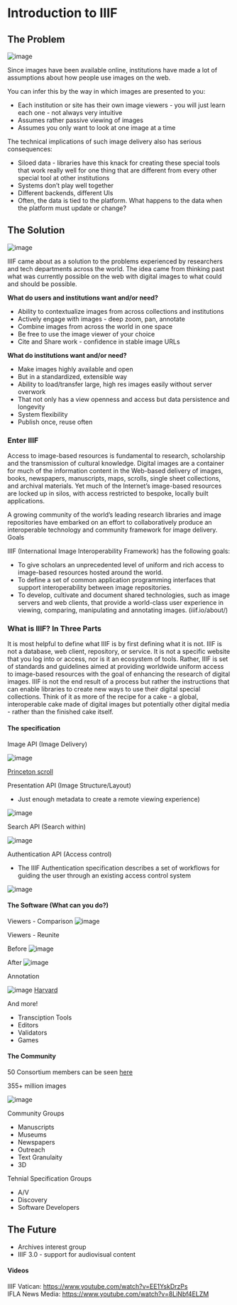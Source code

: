 # Introduction to IIIF


## The Problem

![image](../images/data%20silos.jpg) 

Since images have been available online, institutions have made a lot of assumptions about how people use images on the web. 

You can infer this by the way in which images are presented to you:
* Each institution or site has their own image viewers - you will just learn each one - not always very intuitive
* Assumes rather passive viewing of images
* Assumes you only want to look at one image at a time

The technical implications of such image delivery also has serious consequences:

* Siloed data - libraries have this knack for creating these special tools that work really well for one thing that are different from every other special tool at other institutions 
* Systems don’t play well together
* Different backends, different UIs
* Often, the data is tied to the platform. What happens to the data when the platform must update or change? 

## The Solution

![image](../images/API-framework.jpg)    

IIIF came about as a solution to the problems experienced by researchers and tech departments across the world. The idea came from thinking past what was currently possible on the web with digital images to what could and should be possible. 

**What do users and institutions want and/or need?**

* Ability to contextualize images from across collections and institutions
* Actively engage with images - deep zoom, pan, annotate
* Combine images from across the world in one space
* Be free to use the image viewer of your choice
* Cite and Share work - confidence in stable image URLs

**What do institutions want and/or need?**

* Make images highly available and open
* But in a standardized, extensible way
* Ability to load/transfer large, high res images easily without server overwork
* That not only has a view openness and access but data persistence and longevity
* System flexibility
* Publish once, reuse often

### Enter IIIF
Access to image-based resources is fundamental to research, scholarship and the transmission of cultural knowledge. Digital images are a container for much of the information content in the Web-based delivery of images, books, newspapers, manuscripts, maps, scrolls, single sheet collections, and archival materials. Yet much of the Internet’s image-based resources are locked up in silos, with access restricted to bespoke, locally built applications.

A growing community of the world’s leading research libraries and image repositories have embarked on an effort to collaboratively produce an interoperable technology and community framework for image delivery.
Goals

IIIF (International Image Interoperability Framework) has the following goals:
* To give scholars an unprecedented level of uniform and rich access to image-based resources hosted around the world.
* To define a set of common application programming interfaces that support interoperability between image repositories.
* To develop, cultivate and document shared technologies, such as image servers and web clients, that provide a world-class user experience in viewing, comparing, manipulating and annotating images. (iiif.io/about/)

### What is IIIF? In Three Parts
It is most helpful to define what IIIF is by first defining what it is not. IIIF is not a database, web client, repository, or service. It is not a specific website that you log into or access, nor is it an ecosystem of tools. Rather, IIIF is set of standards and guidelines aimed at providing worldwide uniform access to image-based resources with the goal of enhancing the research of digital images. IIIF is not the end result of a process but rather the instructions that can enable libraries to create new ways to use their digital special collections. Think of it as more of the recipe for a cake - a global, interoperable cake made of digital images but potentially other digital media - rather than the finished cake itself. 

#### The specification
Image API (Image Delivery)

![image](../images/Deep%20zoom.jpg)

[Princeton scroll](http://libimages.princeton.edu/osd-demo/?feedme=pudl0123%2F8172070%2F01%2F00000001.jp2)

Presentation API (Image Structure/Layout)
* Just enough metadata to create a remote viewing experience)

![image](../images/Image%20and%20Pres%20API.jpg)

Search API  (Search within)

![image](../images/search%20within.jpg?raw=true) 

Authentication API (Access control)
 * The IIIF Authentication specification describes a set of workflows for guiding the user through an existing access control system

 ![image](../images/Authentication.png)   

#### The Software (What can you do?)

Viewers - Comparison
![image](../images/Compare%20images.jpg?raw=true) 

Viewers - Reunite

Before
![image](../images/broken%20manuscript.png?raw=true) 

After
![image](../images/Biblissima-reunited.png?raw=true) 

Annotation 

![image](../images/annotation.jpg?raw=true) 
[Harvard](https://courses.edx.org/courses/course-v1:HarvardX+MCB64.1x+2T2016/d16e07a5cec442eeb7cd9dfcb695dce0/)

And more!

* Transciption Tools
* Editors
* Validators
* Games 

#### The Community

50 Consortium members can be seen [here](http://iiif.io/community/consortium/)

355+ million images

![image](../images/Adoption.jpg?raw=true) 

Community Groups
* Manuscripts 
* Museums
* Newspapers
* Outreach
* Text Granulaity
* 3D

Tehnial Specification Groups
* A/V 
* Discovery
* Software Developers

## The Future
* Archives interest group
* IIIF 3.0 - support for audiovisual content

#### Videos

IIIF Vatican: https://www.youtube.com/watch?v=EE1YskDrzPs     
IFLA News Media: https://www.youtube.com/watch?v=8LiNbf4ELZM 